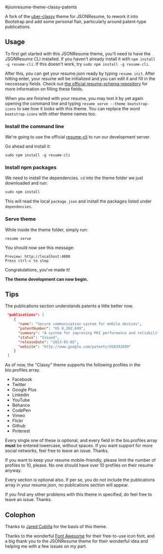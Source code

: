 #jsonresume-theme-classy-patents

A fork of the [uber-classy](https://github.com/JaredCubilla/jsonresume-theme-classy) theme for JSONResume, to rework it into Bootstrap and add some personal flair, particularly around patent-type publications.

## Usage

To first get started with this JSONResume theme, you'll need to have the JSONResume CLI installed. If you haven't already install it with `npm install -g resume-cli`. If this doesn't work, try `sudo npm install -g resume-cli`.

After this, you can get your resume.json ready by typing `resume init`. After hitting enter, your resume will be initialized and you can edit it and fill in the neccessary fields. Check out [the official resume-schema repository](https://github.com/jsonresume/resume-schema) for more information on filling these fields.

When you are finished with your resume, you may test it by yet again opening the command line and typing `resume serve --theme bootstrap-icons` to see how it looks with this theme. You can replace the word `bootstrap-icons` with other theme names too.
### Install the command line

We're going to use the official [resume-cli](https://github.com/jsonresume/resume-cli) to run our development server.

Go ahead and install it:

```
sudo npm install -g resume-cli
```

### Install npm packages

We need to install the dependencies. `cd` into the theme folder we just downloaded and run:

```bash
sudo npm install
```

This will read the local `package.json` and install the packages listed under `dependencies`.

### Serve theme

While inside the theme folder, simply run:

```
resume serve
```

You should now see this message:

```
Preview: http://localhost:4000
Press ctrl-c to stop
```

Congratulations, you've made it!

__The theme development can now begin.__

## Tips

The publications section understands patents a little better now.
```json
 "publications": [
    {
      "name": "Secure communication system for mobile devices",
      "patentNumber": "US 8,392,699",
      "summary": "A system for improving PKI performance and reliability by re-imagining the standard protocols into a disadvantaged and unreliable network architecture. This is a core technology of SAIFE®.",
      "status": "Issued",
      "releaseDate": "2013-03-05",
      "website": "http://www.google.com/patents/US8392699"
    }
 ]
```

As of now, the "Classy" theme supports the following profiles in the bio.profiles array.

* Facebook
* Twitter
* Google Plus
* Linkedin
* YouTube
* Behance
* CodePen
* Vimeo
* Flickr
* Github
* Pinterest

Every single one of these is optional, and every field in the bio.profiles array **must** be entered lowercase, without spaces. If you want support for more social networks, feel free to leave an issue. Thanks.

If you want to keep your resume mobile-friendly, please limit the number of profiles to 10, please. No one should have over 10 profiles on their resume anyway.

Every section is optional also. If per se, you do not include the publications array in your resume.json, no publications section will appear.

If you find any other problems with this theme in specified, do feel free to leave an issue. Thanks.

## Colophon

Thanks to [Jared Cubilla](https://github.com/JaredCubilla) for the basis of this theme.

Thanks to the wonderful [Font Awesome](https://fontawesome.io) for their free-to-use icon font, and a big thank you to the JSONResume theme for their wonderful idea and helping me with a few issues on my part.
